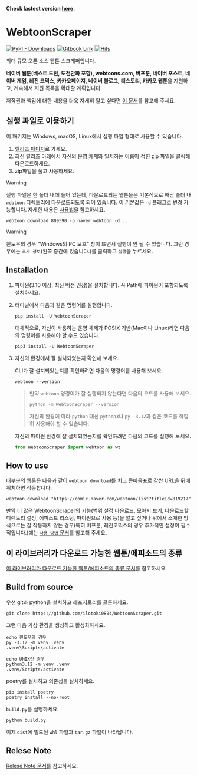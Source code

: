 **Check lastest version [here](https://github.com/ilotoki0804/WebtoonScraper).**
# WebtoonScraper
<!-- [![Code style: black](https://img.shields.io/badge/code%20style-black-000000.svg)](https://github.com/psf/black) -->
[![PyPI - Downloads](https://img.shields.io/pypi/dm/WebtoonScraper)](https://pypi.org/project/WebtoonScraper/)
[![Gitbook Link](https://img.shields.io/badge/Gitbook-Link-blue?link=https%3A%2F%2Filotoki0804.gitbook.io%2Fwebtoonscraper%2F)](https://ilotoki0804.gitbook.io/webtoonscraper/)
[![Hits](https://hits.seeyoufarm.com/api/count/incr/badge.svg?url=https%3A%2F%2Fgithub.com%2Filotoki0804%2FWebtoonScraper&count_bg=%2379C83D&title_bg=%23555555&icon=&icon_color=%23E7E7E7&title=hits&edge_flat=false)](https://github.com/ilotoki0804/WebtoonScraper)

최대 규모 오픈 소스 웹툰 스크래퍼입니다.

**네이버 웹툰(베스트 도전, 도전만화 포함), webtoons.com, 버프툰, 네이버 포스트, 네이버 게임, 레진 코믹스, 카카오페이지, 네이버 블로그, 티스토리, 카카오 웹툰**을 지원하고, 계속해서 지원 목록을 확대할 계획입니다.

저작권과 책임에 대한 내용을 더욱 자세히 알고 싶다면 [이 문서](https://github.com/ilotoki0804/WebtoonScraper/blob/master/docs/copyright.md)를 참고해 주세요.

## 실행 파일로 이용하기

이 패키지는 Windows, macOS, Linux에서 실행 파일 형태로 사용할 수 있습니다.

1. [릴리즈 페이지](https://github.com/ilotoki0804/WebtoonScraper/releases)로 가세요.
1. 최신 릴리즈 아래에서 자신의 운영 체제와 일치하는 이름이 적힌 zip 파일을 클릭해 다운로드하세요.
1. zip파일을 풀고 사용하세요.

> [!WARNING]
> 실행 파일은 한 폴더 내에 들어 있는데, 다운로드되는 웹툰들은 기본적으로 해당 폴더 내 `webtoon` 디렉토리에 다운로드되도록 되어 있습니다. 이 기본값은 `-d` 플래그로 변경 가능합니다. 자세한 내용은 [사용법](https://github.com/ilotoki0804/WebtoonScraper/blob/master/docs/how_to_use.md#d-directory---download-directory-directory-옵션)을 참고하세요.
>
> ```console
> webtoon download 809590 -p naver_webtoon -d ..
> ```

> [!WARNING]
> 윈도우의 경우 "Windows의 PC 보호" 창이 뜨면서 실행이 안 될 수 있습니다. 그런 경우에는 `추가 정보`(왼쪽 중간에 있습니다.)를 클릭하고 `실행`을 누르세요.

## Installation

1. 파이썬(3.10 이상, 최신 버전 권장)을 설치합니다. 꼭 Path에 파이썬이 포함되도록 설치하세요.
1. 터미널에서 다음과 같은 명령어를 실행합니다.

    ```console
    pip install -U WebtoonScraper
    ```

    대체적으로, 자신이 사용하는 운영 체제가 POSIX 기반(Mac이나 Linux)라면 다음의 명령어를 사용해야 할 수도 있습니다.

    ```console
    pip3 install -U WebtoonScraper
    ```

1. 자신의 환경에서 잘 설치되었는지 확인해 보세요.

    CLI가 잘 설치되었는지를 확인하려면 다음의 명령어를 사용해 보세요.

    ```console
    webtoon --version
    ```

    > 만약 `webtoon` 명령어가 잘 실행되지 않는다면 다음의 코드를 사용해 보세요.
    >
    > ```console
    > python -m WebtoonScraper --version
    > ```
    >
    > 자신의 환경에 따라 `python` 대신 `python3`나 `py -3.12`과 같은 코드를 적절히 사용해야 할 수 있습니다.

    자신의 파이썬 환경에 잘 설치되었는지를 확인하려면 다음의 코드를 실행해 보세요.

    ```python
    from WebtoonScraper import webtoon as wt
    ```

## How to use

대부분의 웹툰은 다음과 같이 `webtoon download`를 치고 큰따옴표로 감싼 URL을 뒤에 위치하면 작동합니다.

```console
webtoon download "https://comic.naver.com/webtoon/list?titleId=819217"
```

만약 더 많은 WebtoonScraper의 기능(범위 설정 다운로드, 모아서 보기, 다운로드할 디렉토리 설정, 에피소드 리스팅, 파이썬으로 사용 등)을 알고 싶거나 위에서 소개한 방식으로는 잘 작동하지 않는 경우(특히 버프툰, 레진코믹스의 경우 추가적인 설정이 필수적입니다.)에는 [`사용 방법` 문서](https://github.com/ilotoki0804/WebtoonScraper/blob/master/docs/how_to_use.md)를 참고해 주세요.

## 이 라이브러리가 다운로드 가능한 웹툰/에피소드의 종류

[이 라이브러리가 다운로드 가능한 웹툰/에피소드의 종류 문서](https://github.com/ilotoki0804/WebtoonScraper/blob/master/docs/download_availability.md)를 참고하세요.

## Build from source

우선 git과 python을 설치하고 레포지토리를 클론하세요.

```console
git clone https://github.com/ilotoki0804/WebtoonScraper.git
```

그런 다음 가상 환경을 생성하고 활성화하세요.

```console
echo 윈도우의 경우
py -3.12 -m venv .venv
.venv\Scripts\activate

echo UNIX인 경우
python3.12 -m venv .venv
.venv/Scripts/activate
```

poetry를 설치하고 의존성을 설치하세요.

```console
pip install poetry
poetry install --no-root
```

`build.py`를 실행하세요.

```console
python build.py
```

이제 `dist`에 빌드된 `whl` 파일과 `tar.gz` 파일이 나타납니다.

## Relese Note

[Relese Note 문서](https://github.com/ilotoki0804/WebtoonScraper/blob/master/docs/releases.md)를 참고하세요.
